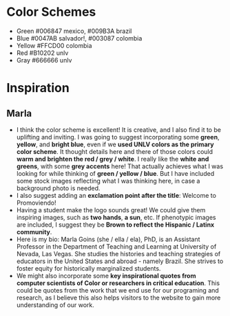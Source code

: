 # Color Schemes
- Green #006847 mexico, #009B3A brazil
- Blue #0047AB salvador!, #003087 colombia
- Yellow #FFCD00 colombia
- Red #B10202 unlv
- Gray #666666 unlv

# Inspiration

## Marla
- I think the color scheme is excellent! It is creative, and I also find it to be uplifting and inviting. I was going to suggest incorporating some **green**, **yellow**, and **bright blue**, even if we **used UNLV colors as the primary color scheme**. It thought details here and there of those colors could **warm and brighten the red / grey / white**. I really like the **white and greens**, with some **grey accents** here! That actually achieves what I was looking for while thinking of **green / yellow / blue**. But I have included some stock images reflecting what I was thinking here, in case a background photo is needed.
- I also suggest adding an **exclamation point after the title**: Welcome to Promoviendo!
- Having a student make the logo sounds great! We could give them inspiring images, such as **two hands**, **a sun**, etc. If phenotypic images are included, I suggest they be **Brown to reflect the Hispanic / Latinx community**.
- Here is my bio: Marla Goins (she / ella / ela), PhD, is an Assistant Professor in the Department of Teaching and Learning at University of Nevada, Las Vegas. She studies the histories and teaching strategies of educators in the United States and abroad - namely Brazil. She strives to foster equity for historically marginalized students.
- We might also incorporate some **key inspirational quotes from computer scientists of Color or researchers in critical education**. This could be quotes from the work that we end use for our programing and research, as I believe this also helps visitors to the website to gain more understanding of our work.

